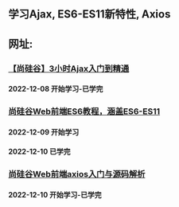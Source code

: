 ## 学习Ajax, ES6-ES11新特性, Axios
## 网址:
### [【尚硅谷】3小时Ajax入门到精通](https://www.bilibili.com/video/BV1WC4y1b78y/)
#### 2022-12-08 开始学习-已学完

### [尚硅谷Web前端ES6教程，涵盖ES6-ES11](https://www.bilibili.com/video/BV1uK411H7on/)
#### 2022-12-09 开始学习
#### 2022-12-10 已学完

### [尚硅谷Web前端axios入门与源码解析](https://www.bilibili.com/video/BV1wr4y1K7tq/)
#### 2022-12-10 开始学习-已学完

